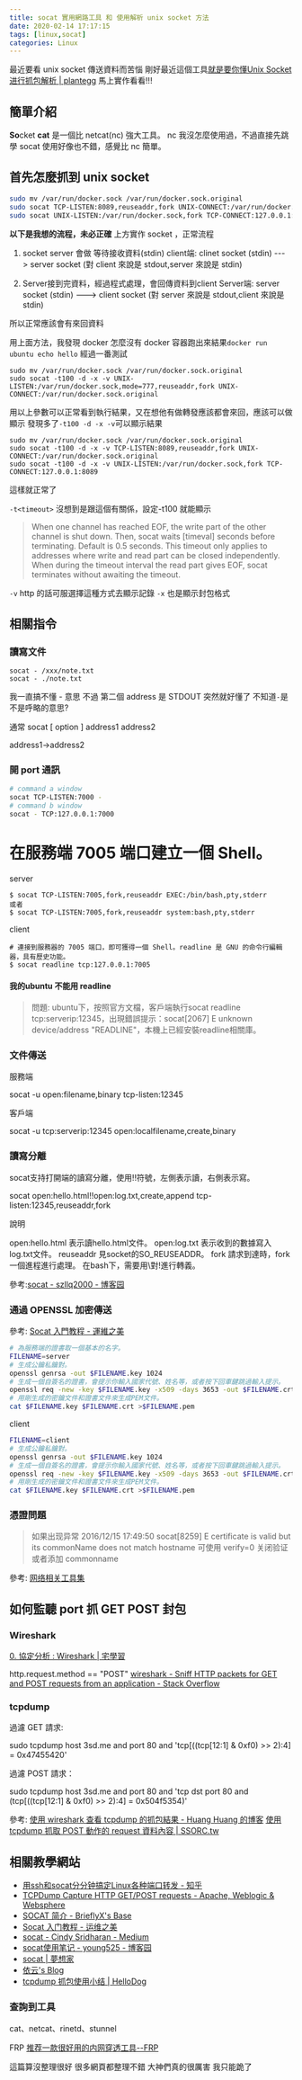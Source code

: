 ```yaml
---
title: socat 實用網路工具 和 使用解析 unix socket 方法
date: 2020-02-14 17:17:15
tags: [linux,socat]
categories: Linux
---
```


最近要看 unix socket 傳送資料而苦惱
剛好最近這個工具[就是要你懂Unix Socket 进行抓包解析 | plantegg](https://plantegg.github.io/2019/04/04/%E5%B0%B1%E6%98%AF%E8%A6%81%E4%BD%A0%E6%87%82%E6%8A%93%E5%8C%85--Unix-Socket%E6%8A%93%E5%8C%85/)
馬上實作看看!!!

<!--more-->

## 簡單介紹

**So**cket **cat** 是一個比 netcat(nc) 強大工具。 nc 我沒怎麼使用過，不過直接先跳學 socat 使用好像也不錯，感覺比 nc 簡單。


## 首先怎麼抓到 unix socket 

```bash
sudo mv /var/run/docker.sock /var/run/docker.sock.original
sudo socat TCP-LISTEN:8089,reuseaddr,fork UNIX-CONNECT:/var/run/docker.sock.original
sudo socat UNIX-LISTEN:/var/run/docker.sock,fork TCP-CONNECT:127.0.0.1:8089
```

**以下是我想的流程，未必正確**
上方實作 socket ，正常流程

1. socket server 會做 等待接收資料(stdin)
client端: clinet socket (stdin) ---> server socket (對 client 來說是 stdout,server 來說是 stdin)

2. Server接到完資料，經過程式處理，會回傳資料到client
Server端: server socket (stdin) ---> client socket (對 server 來說是 stdout,client 來說是 stdin)

所以正常應該會有來回資料

用上面方法，我發現 docker 怎麼沒有 docker 容器跑出來結果`docker run ubuntu echo hello`
經過一番測試

```
sudo mv /var/run/docker.sock /var/run/docker.sock.original
sudo socat -t100 -d -x -v UNIX-LISTEN:/var/run/docker.sock,mode=777,reuseaddr,fork UNIX-CONNECT:/var/run/docker.sock.original
```
用以上參數可以正常看到執行結果，又在想他有做轉發應該都會來回，應該可以做顯示
發現多了`-t100 -d -x -v`可以顯示結果
```
sudo mv /var/run/docker.sock /var/run/docker.sock.original
sudo socat -t100 -d -x -v TCP-LISTEN:8089,reuseaddr,fork UNIX-CONNECT:/var/run/docker.sock.original
sudo socat -t100 -d -x -v UNIX-LISTEN:/var/run/docker.sock,fork TCP-CONNECT:127.0.0.1:8089
```
這樣就正常了

`-t<timeout>`
沒想到是跟這個有關係，設定-t100 就能顯示
> When one channel has reached EOF, the write part of the other channel is shut down. Then, socat waits <timeout> [timeval] seconds before terminating.  Default  is  0.5  seconds.
> This  timeout only applies to addresses where write and read part can be closed independently. When during the timeout interval the read part gives EOF, socat terminates without   awaiting the timeout.

`-v` http 的話可服選擇這種方式去顯示記錄
`-x` 也是顯示封包格式

## 相關指令

### 讀寫文件

```
socat - /xxx/note.txt
socat - ./note.txt
```
我一直搞不懂 - 意思
不過 第二個 address 是 STDOUT 突然就好懂了
不知道`-`是不是呼略的意思?

通常 socat [ option ] address1 address2

address1->address2


### 開 port 通訊

```bash
# command a window
socat TCP-LISTEN:7000 -        
# command b window
socat - TCP:127.0.0.1:7000
```

### 

# 在服務端 7005 端口建立一個 Shell。

server
```
$ socat TCP-LISTEN:7005,fork,reuseaddr EXEC:/bin/bash,pty,stderr
或者
$ socat TCP-LISTEN:7005,fork,reuseaddr system:bash,pty,stderr
```

client

```
# 連接到服務器的 7005 端口，即可獲得一個 Shell。readline 是 GNU 的命令行編輯器，具有歷史功能。
$ socat readline tcp:127.0.0.1:7005
```
#### 我的ubuntu 不能用 readline 

> 問題: ubuntu下，按照官方文檔，客戶端執行socat readline tcp:serverip:12345，出現錯誤提示：socat[2067] E unknown device/address "READLINE"，本機上已經安裝readline相關庫。

### 文件傳送

服務端

socat -u open:filename,binary tcp-listen:12345

客戶端

socat -u tcp:serverip:12345 open:localfilename,create,binary



### 讀寫分離

socat支持打開端的讀寫分離，使用!!符號，左側表示讀，右側表示寫。

socat open:hello.html\!\!open:log.txt,create,append tcp-listen:12345,reuseaddr,fork

說明

open:hello.html 表示讀hello.html文件。
open:log.txt 表示收到的數據寫入log.txt文件。
reuseaddr 見socket的SO_REUSEADDR。
fork 請求到達時，fork一個進程進行處理。
在bash下，需要用\對!進行轉義。

參考:[socat - szllq2000 - 博客园](https://www.cnblogs.com/SZLLQ2000/p/8591405.html)

### 通過 OPENSSL 加密傳送

參考: [Socat 入門教程 - 運維之美](https://www.hi-linux.com/posts/61543.html)

```bash
# 為服務端的證書取一個基本的名字。
FILENAME=server
# 生成公鑰私鑰對。
openssl genrsa -out $FILENAME.key 1024
# 生成一個自簽名的證書，會提示你輸入國家代號、姓名等，或者按下回車鍵跳過輸入提示。
openssl req -new -key $FILENAME.key -x509 -days 3653 -out $FILENAME.crt
# 用剛生成的密鑰文件和證書文件來生成PEM文件。
cat $FILENAME.key $FILENAME.crt >$FILENAME.pem
```

client 
```bash
FILENAME=client
# 生成公鑰私鑰對。
openssl genrsa -out $FILENAME.key 1024
# 生成一個自簽名的證書，會提示你輸入國家代號、姓名等，或者按下回車鍵跳過輸入提示。
openssl req -new -key $FILENAME.key -x509 -days 3653 -out $FILENAME.crt
# 用剛生成的密鑰文件和證書文件來生成PEM文件。
cat $FILENAME.key $FILENAME.crt >$FILENAME.pem
```

### 憑證問題

>  如果出现异常 2016/12/15 17:49:50 socat[8259] E certificate is valid but its commonName does not match hostname
>  可使用 verify=0 关闭验证
>  或者添加 commonname

參考: [网络相关工具集](http://wener.me/notes/ops/network/tool/intro/)

## 如何監聽 port 抓 GET POST 封包

### Wireshark

[0. 協定分析 : Wireshark | 宅學習](https://sls.weco.net/CollectiveNote20/Wireshark)

http.request.method == "POST"
[wireshark - Sniff HTTP packets for GET and POST requests from an application - Stack Overflow](https://stackoverflow.com/questions/3410505/sniff-http-packets-for-get-and-post-requests-from-an-application)

### tcpdump

過濾 GET 請求:

sudo tcpdump host 3sd.me and port 80 and 'tcp[((tcp[12:1] & 0xf0) >> 2):4] = 0x47455420'

過濾 POST 請求：

sudo tcpdump host 3sd.me and port 80 and 'tcp dst port 80 and (tcp[((tcp[12:1] & 0xf0) >> 2):4] = 0x504f5354)'

參考:
[使用 wireshark 查看 tcpdump 的抓包結果 - Huang Huang 的博客](https://mozillazg.com/2015/05/open-tcpdump-result-with-wireshark-gui.html)
[使用 tcpdump 抓取 POST 動作的 request 資料內容 | SSORC.tw](https://ssorc.tw/6553/%E4%BD%BF%E7%94%A8-tcpdump-%E6%8A%93%E5%8F%96-post-%E5%8B%95%E4%BD%9C%E7%9A%84%E5%85%A7%E5%AE%B9/)


## 相關教學網站

* [用ssh和socat分分钟搞定Linux各种端口转发 - 知乎](https://zhuanlan.zhihu.com/p/33306055)
* [TCPDump Capture HTTP GET/POST requests - Apache, Weblogic & Websphere](https://www.middlewareinventory.com/blog/tcpdump-capture-http-get-post-requests-apache-weblogic-websphere/)
* [SOCAT 简介 - BrieflyX's Base](http://brieflyx.me/2015/linux-tools/socat-introduction/)
* [Socat 入门教程 - 运维之美](https://www.hi-linux.com/posts/61543.html)
* [socat - Cindy Sridharan - Medium](https://medium.com/@copyconstruct/socat-29453e9fc8a6)
* [socat使用笔记 - young525 - 博客园](https://www.cnblogs.com/young525/p/5873727.html)
* [socat | 夢想家](https://datahunter.org/socat)
* [依云's Blog](https://blog.lilydjwg.me/tag/socat)
* [tcpdump 抓包使用小结 | HelloDog](https://wsgzao.github.io/post/tcpdump/)


### 查詢到工具

cat、netcat、rinetd、stunnel 

FRP
[推荐一款很好用的内网穿透工具--FRP](https://mp.weixin.qq.com/s/8HeeDC5x5xozElN8GzQLLw)

這篇算沒整理很好
很多網頁都整理不錯
大神們真的很厲害
我只能跪了